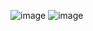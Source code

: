 ![image](https://github.com/AyushMittal10/ZenTrades---Assignment-Task-2/assets/88974118/716e92ab-9e5e-418c-995e-b36323b2c366)
![image](https://github.com/AyushMittal10/ZenTrades---Assignment-Task-2/assets/88974118/7d6f2569-7efb-4b1d-9e3e-7aa51c6eb740)

